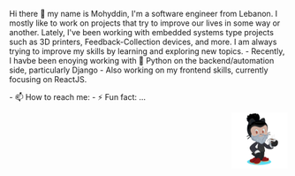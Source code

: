 <p align="left">
  Hi there 👋 my name is Mohyddin, I'm a software engineer from Lebanon. I mostly like to work on projects that try to improve our lives in some way or another. Lately, I've been working with embedded systems type projects such as 3D printers, Feedback-Collection devices, and more.
  I am always trying to improve my skills by learning and exploring new topics. 
  - Recently, I havbe been enoying working with 🐍️ Python on the backend/automation side, particularly Django 
  - Also working on my frontend skills, currently focusing on ReactJS.
  
</p>
- 📫 How to reach me:
- ⚡ Fun fact: ...
<p align="right">
<img width="20%" src="/assets/my-octocat.png" alt="My Github Octocat" />
</p>
<!--
[![Mohyddin's github stats](https://github-readme-stats.vercel.app/api?username=mohyddintash&show_icons=true&theme=merko&count_private=true)]
-->

<!--
**mohyddintash/mohyddintash** is a ✨ _special_ ✨ repository because its `README.md` (this file) appears on your GitHub profile.

Here are some ideas to get you started:

- 🔭 I’m currently working on ...
- 🌱 I’m currently learning ...
- 👯 I’m looking to collaborate on ...
- 🤔 I’m looking for help with ...
- 💬 Ask me about ...
- 📫 How to reach me: ...
- 😄 Pronouns: ...
- ⚡ Fun fact: ...
-->
